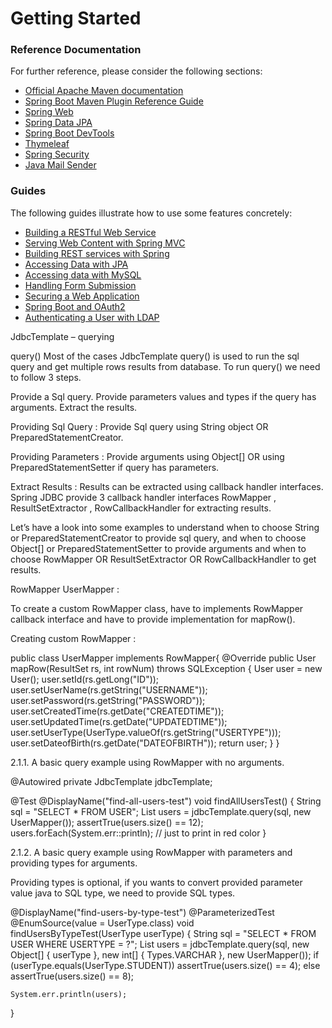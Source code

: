 # Getting Started

### Reference Documentation
For further reference, please consider the following sections:

* [Official Apache Maven documentation](https://maven.apache.org/guides/index.html)
* [Spring Boot Maven Plugin Reference Guide](https://docs.spring.io/spring-boot/docs/2.2.6.RELEASE/maven-plugin/)
* [Spring Web](https://docs.spring.io/spring-boot/docs/2.2.6.RELEASE/reference/htmlsingle/#boot-features-developing-web-applications)
* [Spring Data JPA](https://docs.spring.io/spring-boot/docs/2.2.6.RELEASE/reference/htmlsingle/#boot-features-jpa-and-spring-data)
* [Spring Boot DevTools](https://docs.spring.io/spring-boot/docs/2.2.6.RELEASE/reference/htmlsingle/#using-boot-devtools)
* [Thymeleaf](https://docs.spring.io/spring-boot/docs/2.2.6.RELEASE/reference/htmlsingle/#boot-features-spring-mvc-template-engines)
* [Spring Security](https://docs.spring.io/spring-boot/docs/2.2.6.RELEASE/reference/htmlsingle/#boot-features-security)
* [Java Mail Sender](https://docs.spring.io/spring-boot/docs/2.2.6.RELEASE/reference/htmlsingle/#boot-features-email)

### Guides
The following guides illustrate how to use some features concretely:

* [Building a RESTful Web Service](https://spring.io/guides/gs/rest-service/)
* [Serving Web Content with Spring MVC](https://spring.io/guides/gs/serving-web-content/)
* [Building REST services with Spring](https://spring.io/guides/tutorials/bookmarks/)
* [Accessing Data with JPA](https://spring.io/guides/gs/accessing-data-jpa/)
* [Accessing data with MySQL](https://spring.io/guides/gs/accessing-data-mysql/)
* [Handling Form Submission](https://spring.io/guides/gs/handling-form-submission/)
* [Securing a Web Application](https://spring.io/guides/gs/securing-web/)
* [Spring Boot and OAuth2](https://spring.io/guides/tutorials/spring-boot-oauth2/)
* [Authenticating a User with LDAP](https://spring.io/guides/gs/authenticating-ldap/)


JdbcTemplate – querying

query()
Most of the cases JdbcTemplate query() is used to run the sql query and get multiple rows results from database. To run query() we need to follow 3 steps.

Provide a Sql query.
Provide parameters values and types if the query has arguments.
Extract the results.

Providing Sql Query : Provide Sql query using String object OR PreparedStatementCreator.

Providing Parameters : Provide arguments using Object[] OR using PreparedStatementSetter if query has parameters.

Extract Results : Results can be extracted using callback handler interfaces. Spring JDBC provide 3 callback handler interfaces RowMapper , ResultSetExtractor , RowCallbackHandler for extracting results.

Let’s have a look into some examples to understand when to choose String or PreparedStatementCreator to provide sql query, and when to choose Object[] or PreparedStatementSetter to provide arguments and when to choose RowMapper OR ResultSetExtractor OR RowCallbackHandler to get results.

RowMapper
UserMapper :

To create a custom RowMapper class, have to implements RowMapper callback interface and have to provide implementation for mapRow().

Creating custom RowMapper :

public class UserMapper implements RowMapper<User>{
  @Override
  public User mapRow(ResultSet rs, int rowNum) throws SQLException {
    User user = new User();
    user.setId(rs.getLong("ID"));
    user.setUserName(rs.getString("USERNAME"));
    user.setPassword(rs.getString("PASSWORD"));
    user.setCreatedTime(rs.getDate("CREATEDTIME"));
    user.setUpdatedTime(rs.getDate("UPDATEDTIME"));
    user.setUserType(UserType.valueOf(rs.getString("USERTYPE")));
    user.setDateofBirth(rs.getDate("DATEOFBIRTH"));
    return user;
  }
}



2.1.1. A basic query example using RowMapper with no arguments.

  @Autowired
  private JdbcTemplate jdbcTemplate;
  
  @Test
  @DisplayName("find-all-users-test")
  void findAllUsersTest() {
    String sql = "SELECT * FROM USER";
    List<User> users = jdbcTemplate.query(sql, new UserMapper());
    assertTrue(users.size() == 12);
    users.forEach(System.err::println); // just to print  in red color
  }


2.1.2. A basic query example using RowMapper with parameters and providing types for arguments.

Providing types is optional, if you wants to convert provided parameter value java to SQL type, we need to provide SQL types.

  @DisplayName("find-users-by-type-test")
  @ParameterizedTest
  @EnumSource(value = UserType.class)
  void findUsersByTypeTest(UserType userType) {
    String sql = "SELECT * FROM USER WHERE USERTYPE = ?";
    List<User> users = jdbcTemplate.query(sql,
        new Object[] { userType },
        new int[] { Types.VARCHAR },
        new UserMapper());
    if (userType.equals(UserType.STUDENT))
      assertTrue(users.size() == 4);
    else
      assertTrue(users.size() == 8);
    
    System.err.println(users);
  }

